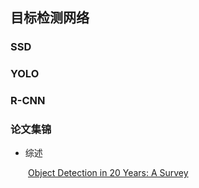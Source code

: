 ## 目标检测网络
### SSD
### YOLO
### R-CNN
### 论文集锦

- 综述

&emsp;&emsp;[Object Detection in 20 Years: A Survey](https://arxiv.org/pdf/1905.05055.pdf)
